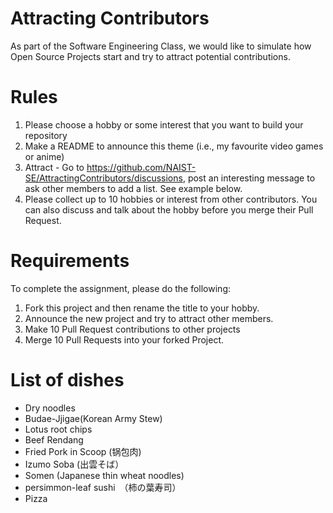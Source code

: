 # Attracting Contributors
As part of the Software Engineering Class, we would like to simulate how Open Source Projects start and try to attract potential contributions.

# Rules

1. Please choose a hobby or some interest that you want to build your repository
2. Make a README to announce this theme (i.e., my favourite video games or anime)
3. Attract - Go to https://github.com/NAIST-SE/AttractingContributors/discussions, post an interesting message to ask other members to add a list. See example below.
4. Please collect up to 10 hobbies or interest from other contributors. You can also discuss and talk about the hobby before you merge their Pull Request.

# Requirements
To complete the assignment, please do the following:
1. Fork this project and then rename the title to your hobby. 
2. Announce the new project and try to attract other members.
3. Make 10 Pull Request contributions to other projects
4. Merge 10 Pull Requests into your forked Project.



# List of dishes

- Dry noodles
- Budae-Jjigae(Korean Army Stew)
- Lotus root chips
- Beef Rendang
- Fried Pork in Scoop (锅包肉)
- Izumo Soba (出雲そば）
- Somen (Japanese thin wheat noodles)
- persimmon-leaf sushi　（柿の葉寿司）
- Pizza
